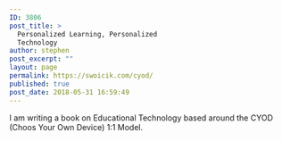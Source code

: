 ```yaml
---
ID: 3806
post_title: >
  Personalized Learning, Personalized
  Technology
author: stephen
post_excerpt: ""
layout: page
permalink: https://swoicik.com/cyod/
published: true
post_date: 2018-05-31 16:59:49
---
```

I am writing a book on Educational Technology based around the CYOD (Choos Your Own Device) 1:1 Model.

&nbsp;